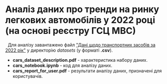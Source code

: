 # Аналіз даних про тренди на ринку легкових автомобілів у 2022 році (на основі реєстру ГСЦ МВС)
&nbsp;
Для аналізу завантажено файл ["Дані щодо транспортних засобів за 2022 рік"](https://data.gov.ua/dataset/06779371-308f-42d7-895e-5a39833375f0) у директорію *datasets* (у форматі **.csv**).
&nbsp;
- **cars_dataset_description.pdf** - характеристика набору даних.
- **cars_notebook.ipynb** - код для аналізу даних.
- **cars_report_for_user.pdf** - результати аналізу даних, призначені для користувачів.
